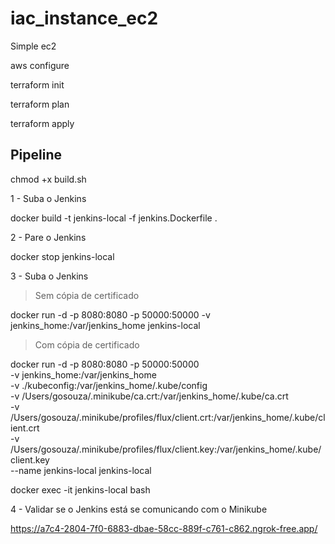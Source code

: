 # iac_instance_ec2
Simple ec2 

aws configure

terraform init

terraform plan

terraform apply

## Pipeline

chmod +x build.sh

1 - Suba o Jenkins

docker build -t jenkins-local -f jenkins.Dockerfile .

2 - Pare o Jenkins

docker stop jenkins-local



3 - Suba o Jenkins

> Sem cópia de certificado

docker run -d -p 8080:8080 -p 50000:50000 -v jenkins_home:/var/jenkins_home jenkins-local

> Com cópia de certificado

docker run -d -p 8080:8080 -p 50000:50000 \
  -v jenkins_home:/var/jenkins_home \
  -v ./kubeconfig:/var/jenkins_home/.kube/config \
  -v /Users/gosouza/.minikube/ca.crt:/var/jenkins_home/.kube/ca.crt \
  -v /Users/gosouza/.minikube/profiles/flux/client.crt:/var/jenkins_home/.kube/client.crt \
  -v /Users/gosouza/.minikube/profiles/flux/client.key:/var/jenkins_home/.kube/client.key \
  --name jenkins-local jenkins-local

docker exec -it jenkins-local bash

4 - Validar se o Jenkins está se comunicando com o Minikube




https://a7c4-2804-7f0-6883-dbae-58cc-889f-c761-c862.ngrok-free.app/